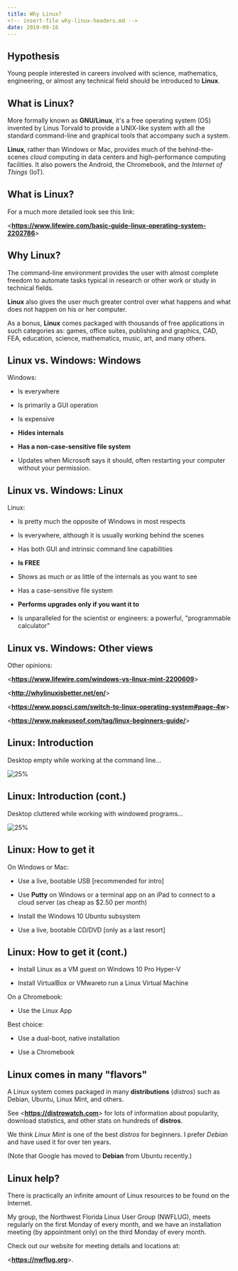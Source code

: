 ```yaml
---
title: Why Linux?
<!-- insert-file why-linux-headers.md -->
date: 2019-09-16
---
```


## Hypothesis

Young people interested in careers involved with science, mathematics,
engineering, or almost any technical field should be introduced to
**Linux**.

## What is Linux?

More formally known as **GNU/Linux**, it's a free operating system
(OS) invented by Linus Torvald to provide a UNIX-like system with all
the standard command-line and graphical tools that accompany such a
system.

**Linux**, rather than Windows or Mac, provides much of the
behind-the-scenes *cloud* computing in data centers and
high-performance computing facilities. It also powers the Android, the
Chromebook, and the *Internet of Things* (IoT).

## What is Linux?

For a much more detailed look see this link:

<**<https://www.lifewire.com/basic-guide-linux-operating-system-2202786>**>

## Why Linux?

The command-line environment provides the user with almost complete
freedom to automate tasks typical in research or other work or study
in technical fields.

**Linux** also gives the user much greater control over what happens
and what does not happen on his or her computer.

As a bonus, **Linux** comes packaged with thousands of free
applications in such categories as: games, office suites, publishing
and graphics, CAD, FEA, education, science, mathematics, music, art,
and many others.

## Linux vs. Windows: Windows

Windows:

- Is everywhere

- Is primarily a GUI operation

- Is expensive

- **Hides internals**

- **Has a non-case-sensitive file system**

- Updates when Microsoft says it should, often restarting your
  computer without your permission.


## Linux vs. Windows: Linux

Linux:

- Is pretty much the opposite of Windows in most respects

- Is everywhere, although it is usually working behind the scenes

- Has both GUI and intrinsic command line capabilities

- **Is FREE**

- Shows as much or as little of the internals as you want to see

- Has a case-sensitive file system

- **Performs upgrades only if you want it to**

- Is unparalleled for the scientist or engineers: a powerful,
  "programmable calculator"

## Linux vs. Windows: Other views

Other opinions:

<**<https://www.lifewire.com/windows-vs-linux-mint-2200609>**>

<**<http://whylinuxisbetter.net/en/>**>

<**<https://www.popsci.com/switch-to-linux-operating-system#page-4w>**>

<**<https://www.makeuseof.com/tag/linux-beginners-guide/>**>

## Linux: Introduction

Desktop empty while working at the command line...

![25%](pics/my-deb8-desktop-Screenshot.png)

## Linux: Introduction (cont.)

Desktop cluttered while working with windowed programs...

![25%](pics/cluttered-desktop-Screenshot.png)

## Linux: How to get it

On Windows or Mac:

+ Use a live, bootable USB [recommended for intro]

+ Use **Putty** on Windows or a terminal app on an iPad to connect to
  a cloud server (as cheap as $2.50 per month)

+ Install the Windows 10 Ubuntu subsystem

+ Use a live, bootable CD/DVD [only as a last resort]

## Linux: How to get it (cont.)

+ Install Linux as a VM guest on Windows 10 Pro Hyper-V

+ Install VirtualBox or VMwareto run a Linux Virtual Machine

On a Chromebook:

+ Use the Linux App

Best choice:

+ Use a dual-boot, native installation

+ Use a Chromebook

## Linux comes in many \"flavors\"

A Linux system comes packaged in many **distributions** (*distros*)
such as Debian, Ubuntu, Linux Mint, and others.

See <**<https://distrowatch.com>**> for lots of information about
popularity, download statistics, and other stats on hundreds of
**distros**.

We think *Linux Mint* is one of the best *distros* for beginners. I
prefer *Debian* and have used it for over ten years.

(Note that Google has moved to **Debian** from Ubuntu recently.)

## Linux help?

There is practically an infinite amount of Linux resources to be found
on the Internet.

My group, the Northwest Florida Linux User Group (NWFLUG), meets
regularly on the first Monday of every month, and we have an
installation meeting (by appointment only) on the third Monday of
every month.

Check out our website for meeting details and locations at:

<**<https://nwflug.org>**>.
